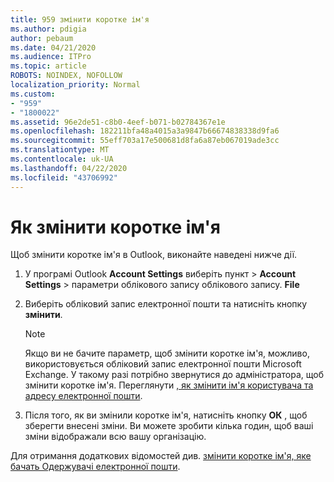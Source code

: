 ```yaml
---
title: 959 змінити коротке ім'я
ms.author: pdigia
author: pebaum
ms.date: 04/21/2020
ms.audience: ITPro
ms.topic: article
ROBOTS: NOINDEX, NOFOLLOW
localization_priority: Normal
ms.custom:
- "959"
- "1800022"
ms.assetid: 96e2de51-c8b0-4eef-b071-b02784367e1e
ms.openlocfilehash: 182211bfa48a4015a3a9847b66674838338d9fa6
ms.sourcegitcommit: 55eff703a17e500681d8fa6a87eb067019ade3cc
ms.translationtype: MT
ms.contentlocale: uk-UA
ms.lasthandoff: 04/22/2020
ms.locfileid: "43706992"
---
```

# <a name="change-your-display-name"></a>Як змінити коротке ім'я
  
Щоб змінити коротке ім'я в Outlook, виконайте наведені нижче дії.
  
1. У програмі Outlook **Account Settings** виберіть пункт \> **Account Settings** \> параметри облікового запису облікового запису. **File**

2. Виберіть обліковий запис електронної пошти та натисніть кнопку **змінити**.

    > [!NOTE]
    > Якщо ви не бачите параметр, щоб змінити коротке ім'я, можливо, використовується обліковий запис електронної пошти Microsoft Exchange. У такому разі потрібно звернутися до адміністратора, щоб змінити коротке ім'я. Переглянути [, як змінити ім'я користувача та адресу електронної пошти](https://docs.microsoft.com/office365/admin/add-users/change-a-user-name-and-email-address).
  
3. Після того, як ви змінили коротке ім'я, натисніть кнопку **ОК** , щоб зберегти внесені зміни. Ви можете зробити кілька годин, щоб ваші зміни відображали всю вашу організацію.

Для отримання додаткових відомостей див. [змінити коротке ім'я, яке бачать Одержувачі електронної пошти](https://support.office.com/article/2b53331a-ba2a-4803-88dc-ac9fe376c8a9.aspx).
  